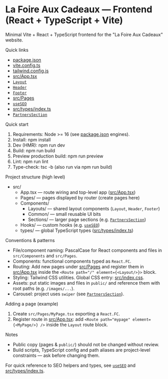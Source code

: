 # La Foire Aux Cadeaux — Frontend (React + TypeScript + Vite)

Minimal Vite + React + TypeScript frontend for the "La Foire Aux Cadeaux" website.

Quick links
- [package.json](package.json)
- [vite.config.ts](vite.config.ts)
- [tailwind.config.js](tailwind.config.js)
- [src/App.tsx](src/App.tsx)
- [`Layout`](src/Components/Layouts/Layout.tsx)
- [`Header`](src/Components/Layouts/Header.tsx)
- [`Footer`](src/Components/Layouts/Footer.tsx)
- [src/Pages](src/Pages)
- [`useSEO`](src/Hooks/useSEO.ts)
- [src/types/index.ts](src/types/index.ts)
- [`PartnersSection`](src/Components/Sections/PartnersSection.tsx)

Quick start
1. Requirements: Node >= 16 (see [package.json](package.json) engines).
2. Install:
   npm install
3. Dev (HMR):
   npm run dev
4. Build:
   npm run build
5. Preview production build:
   npm run preview
6. Lint:
   npm run lint
7. Type-check:
   tsc -b (also run via npm run build)

Project structure (high level)
- src/
  - App.tsx — route wiring and top-level app ([src/App.tsx](src/App.tsx))
  - Pages/ — pages displayed by router (create pages here)
  - Components/
    - Layouts/ — shared layout components (`Layout`, `Header`, `Footer`)
    - Common/ — small reusable UI bits
    - Sections/ — larger page sections (e.g. [`PartnersSection`](src/Components/Sections/PartnersSection.tsx))
  - Hooks/ — custom hooks (e.g. [`useSEO`](src/Hooks/useSEO.ts))
  - types/ — global TypeScript types ([src/types/index.ts](src/types/index.ts))

Conventions & patterns
- File/component naming: PascalCase for React components and files in `src/Components` and `src/Pages`.
- Components: functional components typed as `React.FC`.
- Routing: Add new pages under [src/Pages](src/Pages) and register them in [src/App.tsx](src/App.tsx) inside the `<Route path="/" element={<Layout/>}>` block.
- Styling: Tailwind CSS utilities. Global CSS entry: [src/index.css](src/index.css).
- Assets: put static images and files in `public/` and reference them with root paths (e.g. `/images/...`).
- Carousel: project uses `swiper` (see [`PartnersSection`](src/Components/Sections/PartnersSection.tsx)).

Adding a page (example)
1. Create `src/Pages/MyPage.tsx` exporting a `React.FC`.
2. Register route in [src/App.tsx](src/App.tsx): add `<Route path="mypage" element={<MyPage/>} />` inside the `Layout` route block.

Notes
- Public copy (pages & `public/`) should not be changed without review.
- Build scripts, TypeScript config and path aliases are project-level constraints — ask before changing them.

For quick reference to SEO helpers and types, see [`useSEO`](src/Hooks/useSEO.ts) and [src/types/index.ts](src/types/index.ts).
